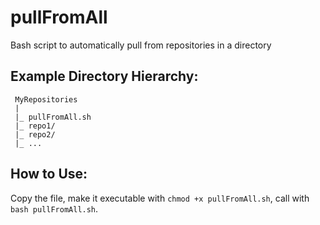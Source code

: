 # pullFromAll
Bash script to automatically pull from repositories in a directory

## Example Directory Hierarchy:

```
 MyRepositories
 |
 |_ pullFromAll.sh
 |_ repo1/
 |_ repo2/
 |_ ...
```

## How to Use:
   Copy the file, make it executable with ``chmod +x pullFromAll.sh``, call with ``bash pullFromAll.sh``.


